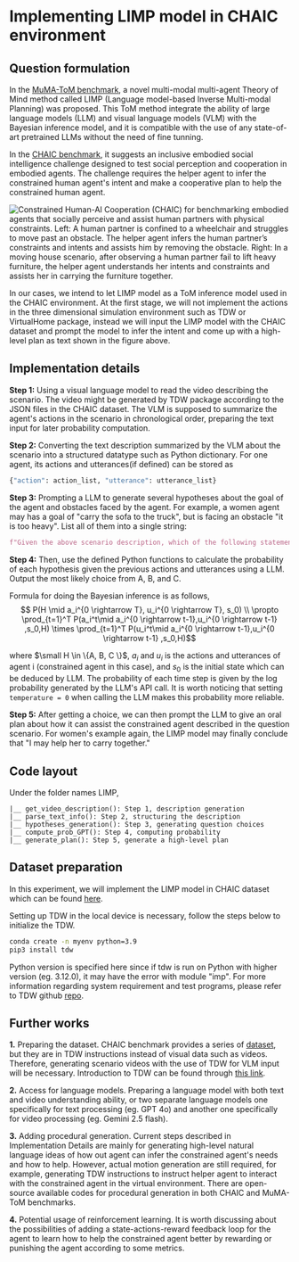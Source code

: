 # Implementing LIMP model in CHAIC environment

## Question formulation
In the [MuMA-ToM benchmark](https://scai.cs.jhu.edu/projects/MuMA-ToM/), a novel multi-modal multi-agent Theory of Mind method called LIMP (Language model-based Inverse Multi-modal Planning) was proposed. This ToM method integrate the ability of large language models (LLM) and visual language models (VLM) with the Bayesian inference model, and it is compatible with the use of any state-of-art pretrained LLMs without the need of fine tunning.

In the [CHAIC benchmark](https://umass-embodied-agi.github.io/CHAIC/), it suggests an inclusive embodied social intelligence challenge designed to test social perception and cooperation in embodied agents. The challenge requires the helper agent to infer the constrained human agent's intent and make a cooperative plan to help the constrained human agent.

![Constrained Human-AI Cooperation (CHAIC) for benchmarking embodied agents that socially perceive and assist human partners with physical constraints. Left: A human partner is confined to a wheelchair and struggles to move past an obstacle. The helper agent infers the human partner’s constraints and intents and assists him by removing the obstacle. Right: In a moving house scenario, after observing a human partner fail to lift heavy furniture, the helper agent understands her intents and constraints and assists her in carrying the furniture together.](https://umass-embodied-agi.github.io/CHAIC/figure/teaser_v4.png "CHAIC benckmark")

In our cases, we intend to let LIMP model as a ToM inference model used in the CHAIC environment. At the first stage, we will not implement the actions in the three dimensional simulation environment such as TDW or VirtualHome package, instead we will input the LIMP model with the CHAIC dataset and prompt the model to infer the intent and come up with a high-level plan as text shown in the figure above.

## Implementation details

**Step 1:** 
Using a visual language model to read the video describing the scenario. The video might be generated by TDW package according to the JSON files in the CHAIC dataset. The VLM is supposed to summarize the agent's actions in the scenario in chronological order, preparing the text input for later probability computation.

**Step 2:** 
Converting the text description summarized by the VLM about the scenario into a structured datatype such as Python dictionary. For one agent, its actions and utterances(if defined) can be stored as 
```Python
{"action": action_list, "utterance": utterance_list}
```

**Step 3:** 
Prompting a LLM to generate several hypotheses about the goal of the agent and obstacles faced by the agent. For example, a women agent may has a goal of "carry the sofa to the truck", but is facing an obstacle "it is too heavy". List all of them into a single string:
```Python
f"Given the above scenario description, which of the following statements is MOST likely to be the goal of the person?\nA) {hypothesis1}\nB) {hypothesis2}\nC) {hypothesis3}"
```

**Step 4:**
Then, use the defined Python functions to calculate the probability of each hypothesis given the previous actions and utterances using a LLM. Output the most likely choice from A, B, and C.

Formula for doing the Bayesian inference is as follows,
$$ P(H \mid a_i^{0 \rightarrow T}, u_i^{0 \rightarrow T}, s_0) \\ \propto \prod_{t=1}^T P(a_i^t\mid a_i^{0 \rightarrow t-1},u_i^{0 \rightarrow t-1} ,s_0,H) \times \prod_{t=1}^T P(u_i^t\mid a_i^{0 \rightarrow t-1},u_i^{0 \rightarrow t-1} ,s_0,H)$$ 

where $\small H \in \{A, B, C \}$, $a_i$ and $u_i$ is the actions and utterances of agent i (constrained agent in this case), and $s_0$ is the initial state which can be deduced by LLM. The probability of each time step is given by the log probability generated by the LLM's API call. It is worth noticing that setting ```temperature = 0``` when calling the LLM makes this probability more reliable.

**Step 5:** 
After getting a choice, we can then prompt the LLM to give an oral plan about how it can assist the constrained agent described in the question scenario. For women's example again, the LIMP model may finally conclude that "I may help her to carry together."

## Code layout
Under the folder names LIMP,
```
|__ get_video_description(): Step 1, description generation
|__ parse_text_info(): Step 2, structuring the description
|__ hypotheses_generation(): Step 3, generating question choices
|__ compute_prob_GPT(): Step 4, computing probability
|__ generate_plan(): Step 5, generate a high-level plan
```


## Dataset preparation
In this experiment, we will implement the LIMP model in CHAIC dataset which can be found [here](https://umass-embodied-agi.github.io/CHAIC/).

Setting up TDW in the local device is necessary, follow the steps below to initialize the TDW.
```bash
conda create -n myenv python=3.9
pip3 install tdw
```
Python version is specified here since if tdw is run on Python with higher version (eg. 3.12.0), it may have the error with module "imp". For more information regarding system requirement and test programs, please refer to TDW github [repo](https://github.com/threedworld-mit/tdw).

## Further works
**1.** Preparing the dataset. CHAIC benchmark provides a series of [dataset](https://github.com/UMass-Embodied-AGI/CHAIC/tree/main/dataset), but they are in TDW instructions instead of visual data such as videos. Therefore, generating scenario videos with the use of TDW for VLM input will be necessary. Introduction to TDW can be found through [this link](https://github.com/threedworld-mit/tdw).

**2.** Access for language models. Preparing a language model with both text and video understanding ability, or two separate language models one specifically for text processing (eg. GPT 4o) and another one specifically for video processing (eg. Gemini 2.5 flash).

**3.** Adding procedural generation. Current steps described in Implementation Details are mainly for generating high-level natural language ideas of how out agent can infer the constrained agent's needs and how to help. However, actual motion generation are still required, for example, generating TDW instructions to instruct helper agent to interact with the constrained agent in the virtual environment. There are open-source available codes for procedural generation in both CHAIC and MuMA-ToM benchmarks.

**4.** Potential usage of reinforcement learning. It is worth discussing about the possibilities of adding a state-actions-reward feedback loop for the agent to learn how to help the constrained agent better by rewarding or punishing the agent according to some metrics.
